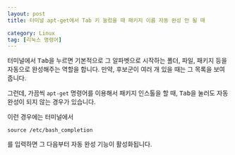 ```yaml
---
layout: post
title: 터미널 apt-get에서 Tab 키 눌렀을 때 패키지 이름 자동 완성 안 될 때

category: Linux
tag: [리눅스 명령어]
---
```


터미널에서 <kbd>Tab</kbd>을 누르면 기본적으로 그 알파벳으로 시작하는 폴더, 파일, 패키지 등을
자동으로 완성해주는 역할을 합니다. 만약, 후보군이 여러 개 있을 때는 그 목록을 보여줍니다.

그런데, 가끔씩 `apt-get` 명령어를 이용해서 패키지 인스톨을 할 때, <kbd>Tab</kbd>을
눌러도 자동 완성이 되지 않는 경우가 있습니다.

이런 경우에는 터미널에서
~~~
source /etc/bash_completion
~~~

를 입력하면 그 다음부터 자동 완성 기능이 활성화됩니다.
